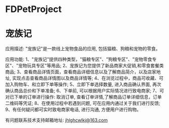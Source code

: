 # FDPetProject
# 宠族记

应用描述: "宠族记"是一款线上宠物食品的应用, 包括猫粮、狗粮和宠物的零食。

应用功能: 
      1、"宠族记"提供四种类型，"猫粮专区"、"狗粮专区"、"宠物零食专区"、"宠物玩具专区"等用品; 
      2、宠族记为您提供了新品商家大促销,和零食套餐类商品; 
      3、查看商品详情页面，查看商品详细信息以及了解商品简介，以及店家地址, 实现点击查看商品详情图以及商品详情等; 
      4、在浏览过程中，商品可收藏、可加入购物车、和立即下单等操作; 
      5、立即下单选择数量, 进入商品确认界面, 再次确认商品总价和下单准备; 
      6、下单前, 可以根据用户实际情况进行致电商家; 
      7、可对已下单的订单进行操作: 取消订单, 查看订单详情,了解商品订单详细信息，订单二维码等凭证; 
      8、在使用过程中若遇到问题, 可在应用内通过关于我们进行反馈; 
      9、有任何疑问都可实时致电商家电话, 进行沟通, 方便用户进行购物。

有问题联系技术支持邮箱地址: jhlghcwlkj@163.com
